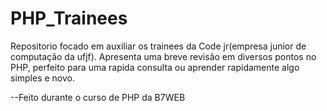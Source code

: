 # PHP_Trainees

Repositorio focado em auxiliar os trainees da Code jr(empresa junior de computação da ufjf). Apresenta uma breve revisão em diversos pontos no PHP, perfeito para uma rapida consulta ou aprender rapidamente algo simples e novo.

--Feito durante o curso de PHP da B7WEB
